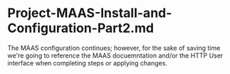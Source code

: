 # Project-MAAS-Install-and-Configuration-Part2.md

The MAAS configuration continues; however, for the sake of saving time we're going to reference the MAAS docuemntation
and/or the HTTP User interface when completing steps or applying changes.

